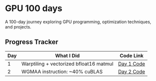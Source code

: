 # GPU 100 days

A 100-day journey exploring GPU programming, optimization techniques, and projects.

## Progress Tracker

| Day | What I Did | Code Link |
|-----|------------|-----------|
| 1 | Warptiling + vectorized bfloat16 matmul | [Day 1 Code](https://github.com/sampan26/cuda_gemm/blob/main/h100/matmul.cu) |
| 2 | WGMAA instruction: ~40% cuBLAS | [Day 2 Code](https://github.com/sampan26/cuda_gemm/blob/main/h100/matmul.cu) |
